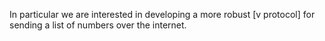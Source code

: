 In particular we are interested in developing a more robust [v protocol] for
sending a list of numbers over the internet.
